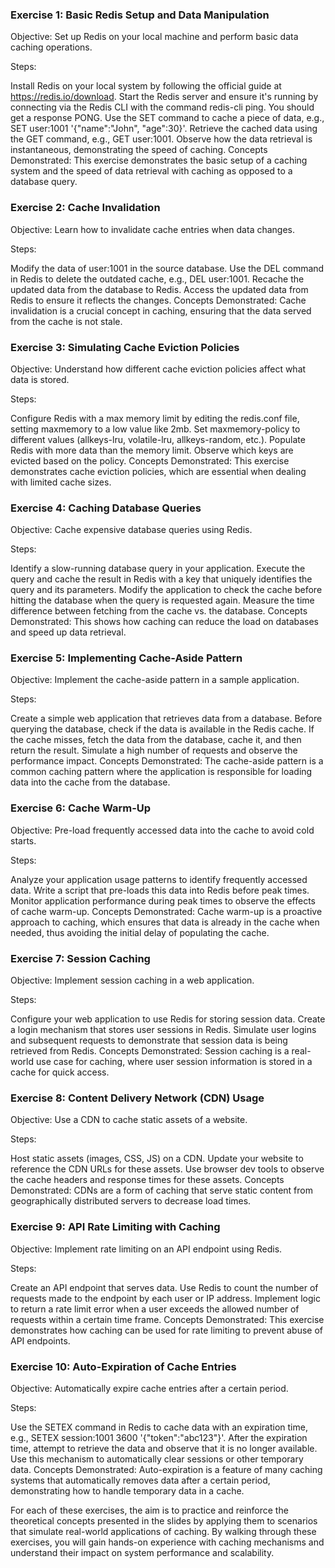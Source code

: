 ### Exercise 1: Basic Redis Setup and Data Manipulation
Objective: Set up Redis on your local machine and perform basic data caching operations.

Steps:

Install Redis on your local system by following the official guide at https://redis.io/download.
Start the Redis server and ensure it's running by connecting via the Redis CLI with the command redis-cli ping. You should get a response PONG.
Use the SET command to cache a piece of data, e.g., SET user:1001 '{"name":"John", "age":30}'.
Retrieve the cached data using the GET command, e.g., GET user:1001.
Observe how the data retrieval is instantaneous, demonstrating the speed of caching.
Concepts Demonstrated: This exercise demonstrates the basic setup of a caching system and the speed of data retrieval with caching as opposed to a database query.

### Exercise 2: Cache Invalidation
Objective: Learn how to invalidate cache entries when data changes.

Steps:

Modify the data of user:1001 in the source database.
Use the DEL command in Redis to delete the outdated cache, e.g., DEL user:1001.
Recache the updated data from the database to Redis.
Access the updated data from Redis to ensure it reflects the changes.
Concepts Demonstrated: Cache invalidation is a crucial concept in caching, ensuring that the data served from the cache is not stale.

### Exercise 3: Simulating Cache Eviction Policies
Objective: Understand how different cache eviction policies affect what data is stored.

Steps:

Configure Redis with a max memory limit by editing the redis.conf file, setting maxmemory to a low value like 2mb.
Set maxmemory-policy to different values (allkeys-lru, volatile-lru, allkeys-random, etc.).
Populate Redis with more data than the memory limit.
Observe which keys are evicted based on the policy.
Concepts Demonstrated: This exercise demonstrates cache eviction policies, which are essential when dealing with limited cache sizes.

### Exercise 4: Caching Database Queries
Objective: Cache expensive database queries using Redis.

Steps:

Identify a slow-running database query in your application.
Execute the query and cache the result in Redis with a key that uniquely identifies the query and its parameters.
Modify the application to check the cache before hitting the database when the query is requested again.
Measure the time difference between fetching from the cache vs. the database.
Concepts Demonstrated: This shows how caching can reduce the load on databases and speed up data retrieval.

### Exercise 5: Implementing Cache-Aside Pattern
Objective: Implement the cache-aside pattern in a sample application.

Steps:

Create a simple web application that retrieves data from a database.
Before querying the database, check if the data is available in the Redis cache.
If the cache misses, fetch the data from the database, cache it, and then return the result.
Simulate a high number of requests and observe the performance impact.
Concepts Demonstrated: The cache-aside pattern is a common caching pattern where the application is responsible for loading data into the cache from the database.

### Exercise 6: Cache Warm-Up
Objective: Pre-load frequently accessed data into the cache to avoid cold starts.

Steps:

Analyze your application usage patterns to identify frequently accessed data.
Write a script that pre-loads this data into Redis before peak times.
Monitor application performance during peak times to observe the effects of cache warm-up.
Concepts Demonstrated: Cache warm-up is a proactive approach to caching, which ensures that data is already in the cache when needed, thus avoiding the initial delay of populating the cache.

### Exercise 7: Session Caching
Objective: Implement session caching in a web application.

Steps:

Configure your web application to use Redis for storing session data.
Create a login mechanism that stores user sessions in Redis.
Simulate user logins and subsequent requests to demonstrate that session data is being retrieved from Redis.
Concepts Demonstrated: Session caching is a real-world use case for caching, where user session information is stored in a cache for quick access.

### Exercise 8: Content Delivery Network (CDN) Usage
Objective: Use a CDN to cache static assets of a website.

Steps:

Host static assets (images, CSS, JS) on a CDN.
Update your website to reference the CDN URLs for these assets.
Use browser dev tools to observe the cache headers and response times for these assets.
Concepts Demonstrated: CDNs are a form of caching that serve static content from geographically distributed servers to decrease load times.

### Exercise 9: API Rate Limiting with Caching
Objective: Implement rate limiting on an API endpoint using Redis.

Steps:

Create an API endpoint that serves data.
Use Redis to count the number of requests made to the endpoint by each user or IP address.
Implement logic to return a rate limit error when a user exceeds the allowed number of requests within a certain time frame.
Concepts Demonstrated: This exercise demonstrates how caching can be used for rate limiting to prevent abuse of API endpoints.

### Exercise 10: Auto-Expiration of Cache Entries
Objective: Automatically expire cache entries after a certain period.

Steps:

Use the SETEX command in Redis to cache data with an expiration time, e.g., SETEX session:1001 3600 '{"token":"abc123"}'.
After the expiration time, attempt to retrieve the data and observe that it is no longer available.
Use this mechanism to automatically clear sessions or other temporary data.
Concepts Demonstrated: Auto-expiration is a feature of many caching systems that automatically removes data after a certain period, demonstrating how to handle temporary data in a cache.

For each of these exercises, the aim is to practice and reinforce the theoretical concepts presented in the slides by applying them to scenarios that simulate real-world applications of caching. By walking through these exercises, you will gain hands-on experience with caching mechanisms and understand their impact on system performance and scalability.
